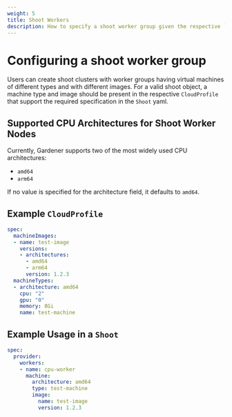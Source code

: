 ```yaml
---
weight: 5
title: Shoot Workers
description: How to specify a shoot worker group given the respective `CloudProfile` 
---
```


# Configuring a shoot worker group 

Users can create shoot clusters with worker groups having virtual machines of different types and with different images. For a valid shoot object, a machine type and image should be present in the respective `CloudProfile` that support the required specification in the `Shoot` yaml.

## Supported CPU Architectures for Shoot Worker Nodes

Currently, Gardener supports two of the most widely used CPU architectures:

* `amd64`
* `arm64`

If no value is specified for the architecture field, it defaults to `amd64`.

## Example `CloudProfile`

```yaml
spec:
  machineImages:
  - name: test-image
    versions:
    - architectures:
      - amd64
      - arm64
      version: 1.2.3
  machineTypes:
  - architecture: amd64
    cpu: "2"
    gpu: "0"
    memory: 8Gi
    name: test-machine
```

## Example Usage in a `Shoot`

```yaml
spec:
  provider:
    workers:
    - name: cpu-worker
      machine:
        architecture: amd64
        type: test-machine
        image:
          name: test-image
          version: 1.2.3
```

